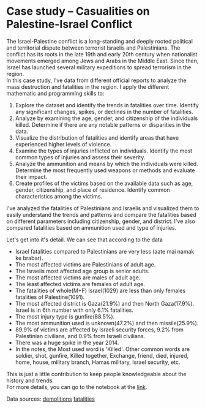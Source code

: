# Case study – Casualities on Palestine-Israel Conflict
The Israel-Palestine conflict is a long-standing and deeply rooted political and territorial dispute
between terrorist Israelis and Palestinians. The conflict has its roots in the late 19th and early
20th century when nationalist movements emerged among Jews and Arabs in the
Middle East. Since then, Israel has launched several military expeditions to spread terrorism
in the region. <br>
In this case study, I've data from different official reports to analyze the mass
destruction and fatalities in the region. I apply the different mathematic and programming skills to:
1. Explore the dataset and identify the trends in fatalities over time. Identify any significant
changes, spikes, or declines in the number of fatalities.
2. Analyze by examining the age, gender, and citizenship of the individuals killed.
Determine if there are any notable patterns or disparities in the data.
3. Visualize the distribution of fatalities and identify areas that have experienced higher
levels of violence.
4. Examine the types of injuries inflicted on individuals. Identify the most common types of
injuries and assess their severity.
5. Analyze the ammunition and means by which the individuals were killed. Determine the
most frequently used weapons or methods and evaluate their impact.
6. Create profiles of the victims based on the available data such as age, gender, citizenship,
and place of residence. Identify common characteristics among the victims.

I've analyzed the fatalities of Palestinians and Israelis and visualized them to easily understand the trends and patterns and compare the fatalities based on different parameters including citizenship, gender, and district.
I've also compared fatalities based on ammunition used and type of injuries.

Let's get into it's detail. We can see that according to the data
* Israel fatalities compared to Palestinians are very less (aate mai namak ke brabar). 
* The most affected victims are Palestinians of adult age. 
* The Israelis most affected age group is senior adults.
* The most affected victims are males of adult age.
* The least affected victims are females of adult age.
* The fatalities of whole(M+F) Israel(1029) are less than only females fatalities of Palestine(1091).
* The most affected district is Gaza(21.9%) and then North Gaza(17.9%). Israel is in 6th number with only 6.1% fatalities.
* The most injury type is gunfire(88.5%).
* The most ammunition used is unknown(47.2%) and then missile(25.9%).
* 89.9% of victims are affected by Israeli security forces, 9.2% from Palestinian civilians, and 0.9% from Israeli civilians.
* There was a huge spike in the year 2014.
* In the notes, the Most used word is 'Killed'. Other common words are soldier, shot, gunfire, Killed together, Exchange, friend, died, injured, home, house, military branch, Hamas military, Israel security, etc.

This is just a little contribution to keep people knowledgeable about the history and trends. <br>
For more details, you can go to the notebook at the <a href="./Palestine%20Israel%20fatalities.ipynb">link</a>.


Data sources:
<a href="https://statistics.btselem.org/en/intro/demolitions">demolitions</a>
<a href="https://statistics.btselem.org/en/intro/fatalities">fatalities</a>
